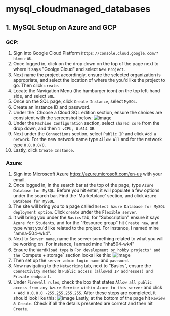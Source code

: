 # mysql_cloudmanaged_databases

## 1. MySQL Setup on Azure and GCP

### GCP: 
1. Sign into Google Cloud Platform `https://console.cloud.google.com/?hl=en-AU`.
2. Once logged in, click on the drop down on the top of the page next to where it says "Goolge Cloud" and select `New Project`.
3. Next name the project accordingly, ensure the selected organization is appropriate, and select the location of where the you'd like the project to go. Then click `create`.
4. Locate the Navigation Menu (the hamburger icon) on the top left-hand side, and select `SQL`.
5. Once on the SQL page, click `Create Instance`, select `MySQL`.
6. Create an instance ID and password.
7. Under the `Choose a Cloud SQL edition section, ensure the choices are consistent with the screenshot below: ![image](https://github.com/amnasyed1/mysql_cloudmanaged_databases/assets/123895397/1310ec0f-9898-4d22-aebb-a72483a8f01b)
8. Under the `Machine Configuration` section, select `shared core` from the drop down, and then `1 vCPU, 0.614 GB`.
9. Next under the `Connections` section, select `Public IP` and click `Add a network`. For the new network name type `Allow All` and for the network type `0.0.0.0/0`.
10. Lastly, click `Create Instance`.

### Azure: 
1. Sign into Microscoft Azure https://azure.microsoft.com/en-us with your email.
2. Once logged in, in the search bar at the top of the page, type `Azure Database for MySQL`. Before you hit enter, it will populate a few options under the search bar. Find the 'Marketplace' section, and click `Azure Database for MySQL`.
3. The site will bring you to a page called `Select Azure Database for MySQL deployment option`. Click `create` under the `Flexible server`.
4. It will bring you under the `Basics` tab, for "Subscription" ensure it says `Azure for Students`, and for the "Resource group" hit `Create new`, and type what you'd like related to the project. For instance, I named mine "amna-504-wk4".
5. Next to `Server name`, name the server something related to what you will be working on. For instance, I anmed mine "hha504-wk4"
6. Ensure the `Wordkload type` is `For development or hobby projects' and the `Compute + storage` section looks like this: ![image](https://github.com/amnasyed1/mysql_cloudmanaged_databases/assets/123895397/85d92fd9-9ff1-41f0-8e48-7b5b37e72dda)
7. Then set up the `server admin login name` and `password`.
8. Now navigating to the `Networking` tab, next to "Basics", ensure the `Connectivity method` is `Public access (allowed IP addresses) and Private endpoint`.
9. Under `Firewall rules`, check the box that states `Allow all public access from any Azure Service within Azure to this server` and click `+ Add 0.0.0.0 -255.255.255.255`. After these steps are completed, it should look like this: ![image](https://github.com/amnasyed1/mysql_cloudmanaged_databases/assets/123895397/134c2f7e-eec0-441f-bd88-0e363fe44ed7)
Lastly, at the bottom of the page hit `Review & Create`. Check if all the details presented are correct and then hit `Create`. 
